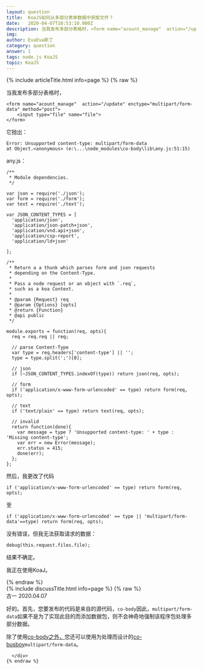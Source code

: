 ```yaml
---
layout: question
title:  KoaJS如何从多部分表单数据中获取文件？
date:   2020-04-07T10:53:10.000Z
description: 当我发布多部分表格时，<form name="acount_manage"  action="/update" enctype="multipart/...
img: 
author: EvaEva斯丁
category: question
answer: 1
tags: node.js KoaJS
topic: KoaJS
---
```

<div class="article-root">
  <div class="article">
    {% include articleTitle.html info=page %}
    {% raw %}
    <div class="article-content"><p><font style="vertical-align: inherit;"><font style="vertical-align: inherit;">当我发布多部分表格时，</font></font></p>

<pre><code>&lt;form name="acount_manage"  action="/update" enctype="multipart/form-data" method="post"&gt;<font></font>
    &lt;input type="file" name="file"&gt;<font></font>
&lt;/form&gt;<font></font>
</code></pre>

<p><font style="vertical-align: inherit;"><font style="vertical-align: inherit;">它抛出：</font></font></p>

<pre><code>Error: Unsupported content-type: multipart/form-data<font></font>
at Object.&lt;anonymous&gt; (e:\...\node_modules\co-body\lib\any.js:51:15)<font></font>
</code></pre>

<p><font style="vertical-align: inherit;"><font style="vertical-align: inherit;">any.js：</font></font></p>

<p></p><div class="snippet" data-lang="js" data-hide="false">
<div class="snippet-code">
<pre class="snippet-code-js lang-js prettyprint-override"><code>/**<font></font>
 * Module dependencies.<font></font>
 */<font></font>
<font></font>
var json = require('./json');<font></font>
var form = require('./form');<font></font>
var text = require('./text');<font></font>
<font></font>
var JSON_CONTENT_TYPES = [<font></font>
  'application/json',<font></font>
  'application/json-patch+json',<font></font>
  'application/vnd.api+json',<font></font>
  'application/csp-report',<font></font>
  'application/ld+json'<font></font>
<font></font>
];<font></font>
<font></font>
/**<font></font>
 * Return a a thunk which parses form and json requests<font></font>
 * depending on the Content-Type.<font></font>
 *<font></font>
 * Pass a node request or an object with `.req`,<font></font>
 * such as a koa Context.<font></font>
 *<font></font>
 * @param {Request} req<font></font>
 * @param {Options} [opts]<font></font>
 * @return {Function}<font></font>
 * @api public<font></font>
 */<font></font>
<font></font>
module.exports = function(req, opts){<font></font>
  req = req.req || req;<font></font>
<font></font>
  // parse Content-Type<font></font>
  var type = req.headers['content-type'] || '';<font></font>
  type = type.split(';')[0];<font></font>
<font></font>
  // json<font></font>
  if (~JSON_CONTENT_TYPES.indexOf(type)) return json(req, opts);<font></font>
<font></font>
  // form<font></font>
  if ('application/x-www-form-urlencoded' == type) return form(req, opts);<font></font>
<font></font>
  // text<font></font>
  if ('text/plain' == type) return text(req, opts);<font></font>
<font></font>
  // invalid<font></font>
  return function(done){<font></font>
    var message = type ? 'Unsupported content-type: ' + type : 'Missing content-type';<font></font>
    var err = new Error(message);<font></font>
    err.status = 415;<font></font>
    done(err);<font></font>
  };<font></font>
};</code></pre>
</div>
</div>
<p></p>

<p><font style="vertical-align: inherit;"><font style="vertical-align: inherit;">然后，我更改了代码 </font></font></p>

<pre><code>if ('application/x-www-form-urlencoded' == type) return form(req, opts);
</code></pre>

<p><font style="vertical-align: inherit;"><font style="vertical-align: inherit;">至 </font></font></p>

<pre><code>if ('application/x-www-form-urlencoded' == type || 'multipart/form-data'==type) return form(req, opts);
</code></pre>

<p><font style="vertical-align: inherit;"><font style="vertical-align: inherit;">没有错误，但我无法获取请求的数据：</font></font></p>

<pre><code>debug(this.request.files.file);
</code></pre>

<p><font style="vertical-align: inherit;"><font style="vertical-align: inherit;">结果不确定。 </font></font></p>

<p><font style="vertical-align: inherit;"><font style="vertical-align: inherit;">我正在使用KoaJ。</font></font></p></div>
    {% endraw %}
  </div>

  <div class="discuss-wrapper">
    {% include discussTitle.html info=page %}
    {% raw %}
    <div class="discuss-item">
        <div class="discuss-parent">
          <div class="discuss-meta">
            <span class="discuss-user">古一</span>
            <span class="discuss-time">2020.04.07</span>
          </div>
          <div class="discuss-comment"><p><font style="vertical-align: inherit;"><font style="vertical-align: inherit;">好的。</font><font style="vertical-align: inherit;">首先，您要发布的代码是来自的源代码，</font></font><code>co-body</code><font style="vertical-align: inherit;"><font style="vertical-align: inherit;">因此，</font></font><code>multipart/form-data</code><font style="vertical-align: inherit;"><font style="vertical-align: inherit;">如果不是为了实现此目的而</font><font style="vertical-align: inherit;">添加</font><font style="vertical-align: inherit;">数据包</font><font style="vertical-align: inherit;">，</font><font style="vertical-align: inherit;">则不会神奇地强制该程序包处理多部分数据。</font></font></p>

<p><font style="vertical-align: inherit;"><font style="vertical-align: inherit;">除了使用</font></font><a href="https://www.npmjs.com/package/co-body" rel="nofollow"><font style="vertical-align: inherit;"><font style="vertical-align: inherit;">co-body之外，</font></font></a><font style="vertical-align: inherit;"><font style="vertical-align: inherit;">您还可以使用</font><font style="vertical-align: inherit;">为处理而设计的</font></font><a href="https://www.npmjs.com/package/co-busboy" rel="nofollow"><font style="vertical-align: inherit;"><font style="vertical-align: inherit;">co-busboy</font></font></a><font style="vertical-align: inherit;"></font><code>multipart/form-data</code><font style="vertical-align: inherit;"><font style="vertical-align: inherit;">。</font></font></p></div>
        </div>
        
      </div>
    {% endraw %}
  </div>
<div>
